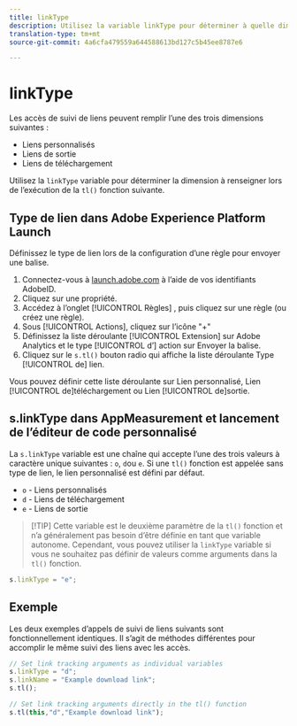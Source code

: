 ```yaml
---
title: linkType
description: Utilisez la variable linkType pour déterminer à quelle dimension de suivi de lien appartient l’accès.
translation-type: tm+mt
source-git-commit: 4a6cfa479559a644588613bd127c5b45ee8787e6

---
```



# linkType

Les accès de suivi de liens peuvent remplir l’une des trois dimensions suivantes :

* Liens personnalisés
* Liens de sortie
* Liens de téléchargement

Utilisez la `linkType` variable pour déterminer la dimension à renseigner lors de l’exécution de la `tl()` fonction suivante.

## Type de lien dans Adobe Experience Platform Launch

Définissez le type de lien lors de la configuration d’une règle pour envoyer une balise.

1. Connectez-vous à [launch.adobe.com](https://launch.adobe.com) à l’aide de vos identifiants AdobeID.
2. Cliquez sur une propriété.
3. Accédez à l’onglet [!UICONTROL Règles] , puis cliquez sur une règle (ou créez une règle).
4. Sous [!UICONTROL Actions], cliquez sur l’icône &quot;+&quot;
5. Définissez la liste déroulante [!UICONTROL Extension] sur Adobe Analytics et le type [!UICONTROL d’] action sur Envoyer la balise.
6. Cliquez sur le `s.tl()` bouton radio qui affiche la liste déroulante Type [!UICONTROL de] lien.

Vous pouvez définir cette liste déroulante sur Lien personnalisé, Lien [!UICONTROL de]téléchargement ou Lien [!UICONTROL de]sortie.

## s.linkType dans AppMeasurement et lancement de l’éditeur de code personnalisé

La `s.linkType` variable est une chaîne qui accepte l’une des trois valeurs à caractère unique suivantes : `o`, `d`ou `e`. Si une `tl()` fonction est appelée sans type de lien, le lien personnalisé est défini par défaut.

* `o` - Liens personnalisés
* `d` - Liens de téléchargement
* `e` - Liens de sortie

> [!TIP] Cette variable est le deuxième paramètre de la `tl()` fonction et n’a généralement pas besoin d’être définie en tant que variable autonome. Cependant, vous pouvez utiliser la `linkType` variable si vous ne souhaitez pas définir de valeurs comme arguments dans la `tl()` fonction.

```js
s.linkType = "e";
```

## Exemple

Les deux exemples d’appels de suivi de liens suivants sont fonctionnellement identiques. Il s’agit de méthodes différentes pour accomplir le même suivi des liens avec les accès.

```js
// Set link tracking arguments as individual variables
s.linkType = "d";
s.linkName = "Example download link";
s.tl();

// Set link tracking arguments directly in the tl() function
s.tl(this,"d","Example download link");
```

